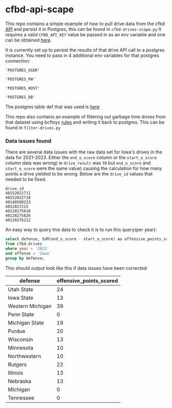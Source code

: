 # cfbd-api-scape

This repo contains a simple example of how to pull drive data from the cfbd [API](https://api.collegefootballdata.com/api/docs/?url=/api-docs.json) and persist it in Postgres, this can be found in `cfbd-drives-scape.py`
It requires a valid `CFBD_API_KEY` value be passed in as an env variable and one can be obtained [here](https://collegefootballdata.com/key).

It is currently set up to persist the results of that drive API call to a postgres instance. You need to pass in 4 additional env variables for that postgres connection:


`'POSTGRES_USER'`

`'POSTGRES_PW'`

`'POSTGRES_HOST'`

`'POSTGRES_DB'`


The postgres table def that was used is [here](/sql/create_drives_table.sql)

This repo also contains an example of filtering out garbage time drives from that dataset using bcftoys [rules](https://www.bcftoys.com/notes#garbage) and writing it back to postgres. This can be found in `filter-drives.py`

### Data issues found
There are several data issues with the raw data set for Iowa's drives in the data for 2021-2023. Either the `end_o_score` column or the `start_o_score` column data was wrong( ie `drive_result` was `TD` but `end_o_score` and `start_o_score` were the same value) causing the calculation for how many points a drive yielded to be wrong. Below are the `drive_id` values that needed to be fixed.
```
drive_id
40152022711
40152022718
40140508223
4012827215
40128275618
40128275826
40128276212
```

An easy way to query this data to check it is to run this query(per year):

```sql
select defense, SUM(end_o_score - start_o_score) as offensive_points_scored
from cfbd.drives 
where year = '2023'
and offense = 'Iowa'
group by defense;
```

This should output look like this if data issues have been corrected:

| defense | offensive_points_scored |
----   | ---- |
Utah State | 24
Iowa State |13
Western Michigan  | 39
Penn State | 0
Michigan State | 19
Purdue | 20
Wisconsin | 13
Minnesota | 10
Northwestern |10
Rutgers   | 22 |  
Illinois | 13
Nebraska | 13
Michigan | 0
Tennessee | 0